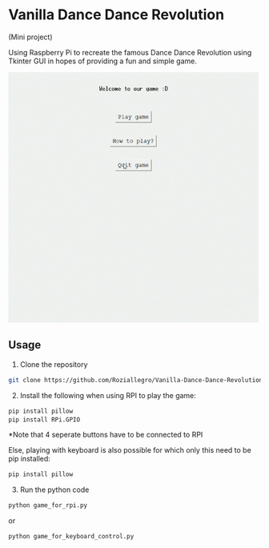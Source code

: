 # Vanilla Dance Dance Revolution

(Mini project)

Using Raspberry Pi to recreate the famous Dance Dance Revolution using Tkinter GUI in hopes of providing a fun and simple game.

<img src="Demo.gif">

## Usage

1. Clone the repository

```bash
git clone https://github.com/Roziallegro/Vanilla-Dance-Dance-Revolution.git
```

2. Install the following when using RPI to play the game:

```bash
pip install pillow
pip install RPi.GPIO
```

\*Note that 4 seperate buttons have to be connected to RPI

Else, playing with keyboard is also possible for which only this need to be pip installed:

```bash
pip install pillow
```

3. Run the python code

```bash
python game_for_rpi.py
```

or

```bash
python game_for_keyboard_control.py
```
